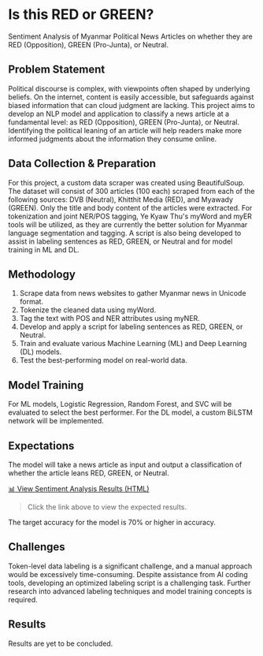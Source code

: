 # Is this RED or GREEN?

Sentiment Analysis of Myanmar Political News Articles on whether they are RED (Opposition), GREEN (Pro-Junta), or Neutral.

## Problem Statement

Political discourse is complex, with viewpoints often shaped by underlying beliefs. On the internet, content is easily accessible, but safeguards against biased information that can cloud judgment are lacking. This project aims to develop an NLP model and application to classify a news article at a fundamental level: as RED (Opposition), GREEN (Pro-Junta), or Neutral. Identifying the political leaning of an article will help readers make more informed judgments about the information they consume online.

## Data Collection & Preparation

For this project, a custom data scraper was created using BeautifulSoup. The dataset will consist of 300 articles (100 each) scraped from each of the following sources: DVB (Neutral), Khitthit Media (RED), and Myawady (GREEN). Only the title and body content of the articles were extracted. For tokenization and joint NER/POS tagging, Ye Kyaw Thu's myWord and myER tools will be utilized, as they are currently the better solution for Myanmar language segmentation and tagging. A script is also being developed to assist in labeling sentences as RED, GREEN, or Neutral and for model training in ML and DL.

## Methodology

1. Scrape data from news websites to gather Myanmar news in Unicode format.
2. Tokenize the cleaned data using myWord.
3. Tag the text with POS and NER attributes using myNER.
4. Develop and apply a script for labeling sentences as RED, GREEN, or Neutral.
5. Train and evaluate various Machine Learning (ML) and Deep Learning (DL) models.
6. Test the best-performing model on real-world data.

## Model Training

For ML models, Logistic Regression, Random Forest, and SVC will be evaluated to select the best performer.
For the DL model, a custom BiLSTM network will be implemented.

## Expectations

The model will take a news article as input and output a classification of whether the article leans RED, GREEN, or Neutral.

[📊 View Sentiment Analysis Results (HTML)](./r_news_dl_line_2.html)

> Click the link above to view the expected results.

The target accuracy for the model is 70% or higher in accuracy.

## Challenges

Token-level data labeling is a significant challenge, and a manual approach would be excessively time-consuming. Despite assistance from AI coding tools, developing an optimized labeling script is a challenging task. Further research into advanced labeling techniques and model training concepts is required.

## Results

Results are yet to be concluded.